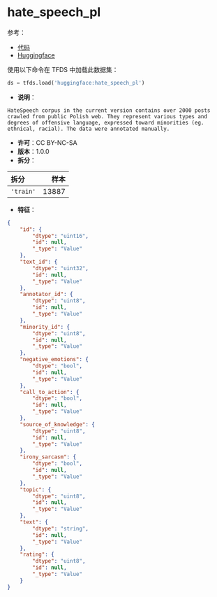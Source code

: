 # hate_speech_pl

参考：

- [代码](https://github.com/huggingface/datasets/blob/master/datasets/hate_speech_pl)
- [Huggingface](https://huggingface.co/datasets/hate_speech_pl)

使用以下命令在 TFDS 中加载此数据集：

```python
ds = tfds.load('huggingface:hate_speech_pl')
```

- **说明**：

```
HateSpeech corpus in the current version contains over 2000 posts crawled from public Polish web. They represent various types and degrees of offensive language, expressed toward minorities (eg. ethnical, racial). The data were annotated manually.
```

- **许可**：CC BY-NC-SA
- **版本**：1.0.0
- **拆分**：

拆分 | 样本
:-- | --:
`'train'` | 13887

- **特征**：

```json
{
    "id": {
        "dtype": "uint16",
        "id": null,
        "_type": "Value"
    },
    "text_id": {
        "dtype": "uint32",
        "id": null,
        "_type": "Value"
    },
    "annotator_id": {
        "dtype": "uint8",
        "id": null,
        "_type": "Value"
    },
    "minority_id": {
        "dtype": "uint8",
        "id": null,
        "_type": "Value"
    },
    "negative_emotions": {
        "dtype": "bool",
        "id": null,
        "_type": "Value"
    },
    "call_to_action": {
        "dtype": "bool",
        "id": null,
        "_type": "Value"
    },
    "source_of_knowledge": {
        "dtype": "uint8",
        "id": null,
        "_type": "Value"
    },
    "irony_sarcasm": {
        "dtype": "bool",
        "id": null,
        "_type": "Value"
    },
    "topic": {
        "dtype": "uint8",
        "id": null,
        "_type": "Value"
    },
    "text": {
        "dtype": "string",
        "id": null,
        "_type": "Value"
    },
    "rating": {
        "dtype": "uint8",
        "id": null,
        "_type": "Value"
    }
}
```
